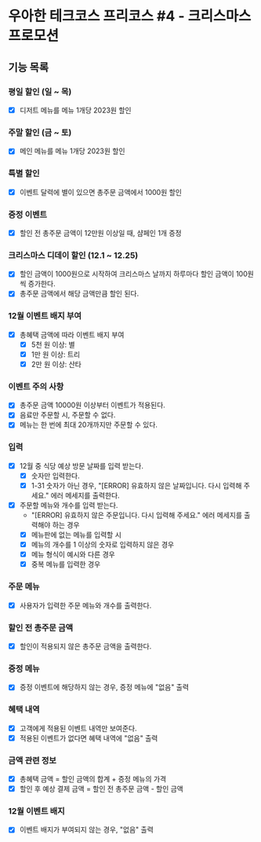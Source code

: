 # 우아한 테크코스 프리코스 #4 - 크리스마스 프로모션
## 기능 목록

### 평일 할인 (일 ~ 목)
- [X] 디저트 메뉴를 메뉴 1개당 2023원 할인

### 주말 할인 (금 ~ 토)
- [X] 메인 메뉴를 메뉴 1개당 2023원 할인

### 특별 할인
- [X] 이벤트 달력에 별이 있으면 총주문 금액에서 1000원 할인

### 증정 이벤트
- [X] 할인 전 총주문 금액이 12만원 이상일 때, 샴페인 1개 증정

### 크리스마스 디데이 할인 (12.1 ~ 12.25)
- [X] 할인 금액이 1000원으로 시작하여 크리스마스 날까지 하루마다 할인 금액이 100원씩 증가한다.
- [X] 총주문 금액에서 해당 금액만큼 할인 된다.

### 12월 이벤트 배지 부여
- [X] 총혜택 금액에 따라 이벤트 배지 부여
  - [X] 5천 원 이상: 별
  - [X] 1만 원 이상: 트리
  - [X] 2만 원 이상: 산타

### 이벤트 주의 사항
- [X] 총주문 금액 10000원 이상부터 이벤트가 적용된다.
- [X] 음료만 주문할 시, 주문할 수 없다.
- [X] 메뉴는 한 번에 최대 20개까지만 주문할 수 있다.

### 입력
- [X] 12월 중 식당 예상 방문 날짜를 입력 받는다.
  - [X] 숫자만 입력한다.
  - [X] 1-31 숫자가 아닌 경우, "[ERROR] 유효하지 않은 날짜입니다. 다시 입력해 주세요." 에러 메세지를 출력한다.
- [X] 주문할 메뉴와 개수를 입력 받는다.
  - "[ERROR] 유효하지 않은 주문입니다. 다시 입력해 주세요." 에러 메세지를 출력해야 하는 경우
  - [X] 메뉴판에 없는 메뉴를 입력할 시
  - [X] 메뉴의 개수를 1 이상의 숫자로 입력하지 않은 경우
  - [X] 메뉴 형식이 예시와 다른 경우
  - [X] 중복 메뉴를 입력한 경우

### 주문 메뉴
- [X] 사용자가 입력한 주문 메뉴와 개수를 출력한다.

### 할인 전 총주문 금액
- [X] 할인이 적용되지 않은 총주문 금액을 출력한다.

### 증정 메뉴
- [X] 증정 이벤트에 해당하지 않는 경우, 증정 메뉴에 "없음" 출력

### 혜택 내역
- [X] 고객에게 적용된 이벤트 내역만 보여준다.
- [X] 적용된 이벤트가 없다면 혜택 내역에 "없음" 출력

### 금액 관련 정보
- [X] 총혜택 금액 = 할인 금액의 합계 + 증정 메뉴의 가격
- [X] 할인 후 예상 결제 금액 = 할인 전 총주문 금액 - 할인 금액

### 12월 이벤트 배지
- [X] 이벤트 배지가 부여되지 않는 경우, "없음" 출력

